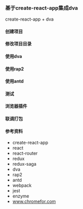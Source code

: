 ### 基于create-react-app集成dva
create-react-app + dva 

#### 创建项目

#### 修改项目目录

#### 使用dva

#### 使用rap2

#### 使用antd

#### 测试

#### 浏览器插件

#### 联调打包

#### 参考资料
+ create-react-app
+ react
+ react-router
+ redux
+ redux-saga
+ dva
+ rap2
+ antd
+ webpack
+ jest
+ enzyme
+ www.chromefor.com

